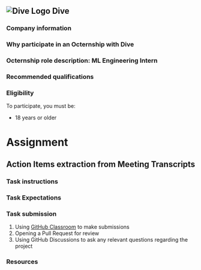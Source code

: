 ## ![Dive Logo](https://user-images.githubusercontent.com/424487/219708981-f0416526-ba48-4b01-b5b3-c0eb73362718.png) Dive

### Company information

<!--- Use this section to share information about your company such as founding information, mission statement, product description, product success, etc.--->

### Why participate in an Octernship with Dive

<!--- Use this section to appeal to students. Consider sharing information about recent projects, the technology stack, the type of mentorship students can expect, listing future employment opportunities, etc. --->

### Octernship role description: ML Engineering Intern

<!--- Use this section to describe the role in as much detail as necessary. Please include the GitHub Classroom assignment submission date, length of the Octernship, and the monthly stipend --->

### Recommended qualifications

<!--- Use this section to describe what skills a student might need to complete the problem statement on GitHub Classroom --->

### Eligibility

To participate, you must be:
* 18 years or older

# Assignment

## Action Items extraction from Meeting Transcripts

### Task instructions

<!--- Use this section to describe the project that students are required to complete. We ask that you also include instructions on running and preparing the students' local environment if necessary. --->

### Task Expectations

<!--- Please add expectations that students need to follow to be considered. Some examples include: completing the project on their own, not using code from external resources without comprehending the logic, etc.  --->

### Task submission

1. Using [GitHub Classroom](https://classroom.github.com/) to make submissions
2. Opening a Pull Request for review
3. Using GitHub Discussions to ask any relevant questions regarding the project

### Resources

<!--- Use this section to add resources for students to refer to. For example Documentation, Tutorials, Guides, and more.  --->

